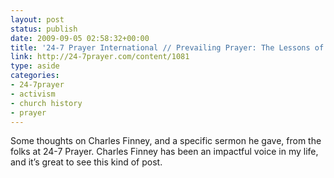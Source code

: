 ```yaml
---
layout: post
status: publish
date: 2009-09-05 02:58:32+00:00
title: '24-7 Prayer International // Prevailing Prayer: The Lessons of Charles Finney'
link: http://24-7prayer.com/content/1081
type: aside
categories:
- 24-7prayer
- activism
- church history
- prayer
---
```


Some thoughts on Charles Finney, and a specific sermon he gave, from the folks at 24-7 Prayer. Charles Finney has been an impactful voice in my life, and it’s great to see this kind of post.
